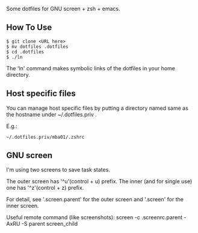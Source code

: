 Some dotfiles for GNU screen + zsh + emacs.

How To Use
----------

    $ git clone <URL here>
    $ mv dotfiles .dotfiles
    $ cd .dotfiles
    $ ./ln

The 'ln' command makes symbolic links of the dotfiles in your home directory.

Host specific files
---------

You can manage host specific files by putting a directory named same as the hostname under ~/.dotfiles.priv .

E.g.:

    ~/.dotfiles.priv/mba01/.zshrc

GNU screen
----------
I'm using two screens to save task states.

The outer screen has '^u'(control + u) prefix.
The inner (and for single use) one has '^z'(control + z) prefix.

For detail, see '.screen.parent' for the outer screen and '.screen' for the inner screen.

Useful remote command (like screenshots):
    screen -c .screenrc.parent -AxRU  -S parent screen_child

